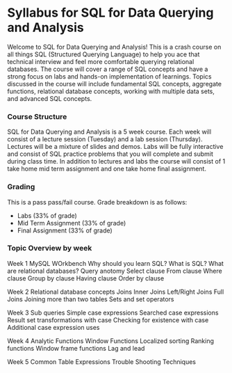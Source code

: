 # Syllabus for SQL for Data Querying and Analysis

Welcome to SQL for Data Querying and Analysis!  This is a crash course on all things SQL (Structured Querying Language) to help you ace that technical interview and feel more comfortable querying relational databases.  The course will cover a range of SQL concepts and have a strong focus on labs and hands-on implementation of learnings.  Topics discussed in the course will include fundamental SQL concepts, aggregate functions, relational database concepts, working with multiple data sets, and advanced SQL concepts.


### Course Structure

SQL for Data Querying and Analysis is a 5 week course.  Each week will consist of a lecture session (Tuesday) and a lab session (Thursday).  Lectures will be a mixture of slides and demos.  Labs will be fully interactive and consist of SQL practice problems that you will complete and submit during class time.  In addition to lectures and labs the course will consist of 1 take home mid term assignment and one take home final assignment.

### Grading

This is a pass pass/fail course.  Grade breakdown is as follows:
* Labs (33% of grade)
* Mid Term Assignment (33% of grade)
* Final Assignment (33% of grade)

 ### Topic Overview by week

Week 1
MySQL WOrkbench
Why should you learn SQL?
What is SQL?
What are relational databases?
Query anotomy
Select clause
From clause
Where clause
Group by clause
Having clause
Order by clause

Week 2
Relational database concepts
Joins
Inner Joins
Left/Right Joins
Full Joins
Joining more than two tables
Sets and set operators

Week 3
Sub queries
Simple case expressions
Searched case expressions
Result set transformations with case
Checking for existence with case
Additional case expression uses

Week 4
Analytic Functions
Window Functions
Localized sorting
Ranking functions
Window frame functions
Lag and lead

Week 5
Common Table Expressions
Trouble Shooting Techniques
